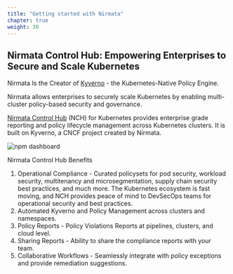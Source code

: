 ```yaml
---
title: "Getting started with Nirmata"
chapter: true
weight: 30
---
```

## Nirmata Control Hub: Empowering Enterprises to Secure and Scale Kubernetes

Nirmata Is the Creator of [Kyverno](https://kyverno.io/) - the Kubernetes-Native Policy Engine.         

Nirmata allows enterprises to securely scale Kubernetes by enabling multi-cluster policy-based security and governance. 

[Nirmata Control Hub](https://docs.nirmata.io/docs/npmk/) (NCH) for Kubernetes provides enterprise grade reporting and policy lifecycle management across Kubernetes clusters. It is built on Kyverno, a CNCF project created by Nirmata.

![npm dashboard](/images/npm-dashboard-new.png)

Nirmata Control Hub Benefits

1. Operational Compliance - Curated policysets for pod security, workload security, multitenancy and microsegmentation, supply chain security best practices, and much more. The Kubernetes ecosystem is fast moving, and NCH provides peace of mind to DevSecOps teams for operational security and best practices.
2. Automated Kyverno and Policy Management across clusters and namespaces.
3. Policy Reports - Policy Violations Reports at pipelines, clusters, and cloud level.
4. Sharing Reports - Ability to share the compliance reports with your team.
5. Collaborative Workflows - Seamlessly integrate with policy exceptions and provide remediation suggestions.

